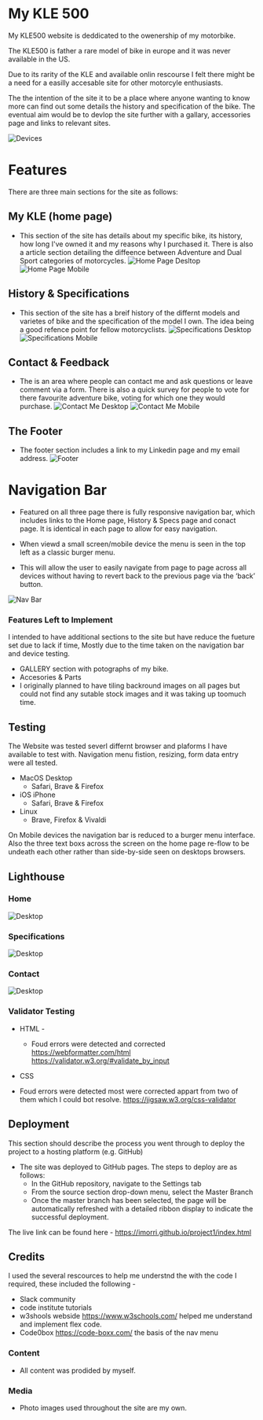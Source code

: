 # My KLE 500

My KLE500 website is deddicated to the owenership of my motorbike.

The KLE500 is father a rare model of bike in europe and it was never available in the US.

Due to its rarity of the KLE and available onlin rescourse I felt there might be a need for a easilly accesable site for other motorcyle enthusiasts.

The the intention of the site it to be a place where anyone wanting to know more can find out some details the history and specification of the bike. The eventual aim would be to devlop the site further with a gallary, accessories page and links to relevant sites.

![Devices](media/devices.png)

# Features 

There are three main sections for the site as follows:


## My KLE (home page)
- This section of the site has details about my specific bike, its history, how long I've owned it and my reasons why I purchased it.
There is also a article section detailing the diffeence between Adventure and Dual Sport categories of motorcycles.
![Home Page Desltop](media/home-dt.png)
![Home Page Mobile](media/home-md.png)

## History & Specifications
- This section of the site has a breif history of the differnt models and varietes of bike and the specification of the model I own.  The idea being a good refence point for fellow motorcyclists.
![Specifications Desktop](media/specs.dt.png)
![Specifications Mobile](media/specs.png)

## Contact & Feedback
- The is an area where people can contact me and ask questions or leave comment via a form.
There is also a quick survey for people to vote for there favourite adventure bike, voting for  which one they would purchase.
![Contact Me Desktop](media/contact-dt.png)
![Contact Me  Mobile](media/contact-mb.png)

## The Footer
  - The footer section includes a link to my Linkedin page and my email address.
![Footer](media/footer.png)

# Navigation Bar
- Featured on all three page there is fully responsive navigation bar,  which includes links to the Home page, History & Specs page and conact page. It is identical in each page to allow for easy navigation.
- When viewd a small screen/mobile device the menu is seen in the top left as a classic burger menu.

- This will allow the user to easily navigate from page to page across all devices without having to revert back to the previous page via the ‘back’ button. 

![Nav Bar](media/nav.png)



### Features Left to Implement
I intended to have additional sections to the site but have reduce the fueture set due to lack if time, Mostly due to the time taken on the navigation bar and device testing.

- GALLERY section with potographs of my bike. 
- Accesories & Parts 
- I originally planned to have tiling backround images on all pages but could not find any sutable stock images and it was taking up toomuch time.

## Testing 

The Website was tested severl differnt browser and plaforms I have available to test with. Navigation menu fistion, resizing, form data entry were all tested.

- MacOS Desktop 
	- Safari, Brave & Firefox
- iOS iPhone 
	- Safari, Brave & Firefox
- Linux 
	- Brave, Firefox & Vivaldi

On Mobile devices the navigation bar is reduced to a burger menu interface.  Also the three text boxs across the screen on the home page re-flow to be undeath each other rather than side-by-side seen on desktops browsers.


## Lighthouse

### Home

![Desktop](media/lighthouse-home.png)

### Specifications

![Desktop](media/lighthouse-specs.png)

### Contact

![Desktop](media/lighthouse-contact.png)


### Validator Testing 

- HTML - 
  - Foud errors were detected and corrected
https://webformatter.com/html
https://validator.w3.org/#validate_by_input

- CSS
- Foud errors were detected most were corrected appart from two of them which I could bot resolve.
https://jigsaw.w3.org/css-validator

## Deployment

This section should describe the process you went through to deploy the project to a hosting platform (e.g. GitHub) 

- The site was deployed to GitHub pages. The steps to deploy are as follows: 
  - In the GitHub repository, navigate to the Settings tab 
  - From the source section drop-down menu, select the Master Branch
  - Once the master branch has been selected, the page will be automatically refreshed with a detailed ribbon display to indicate the successful deployment. 

The live link can be found here - https://imorri.github.io/project1/index.html

## Credits
I used the several rescources to help me understnd the with the code I required, these included the following -

- Slack community
- code institute tutorials
- w3shools webside https://www.w3schools.com/ helped me understand and implement flex code.
- Code0box https://code-boxx.com/ the basis of the nav menu

### Content 
- All content was prodided by myself.

### Media
- Photo images used throughout the site are my own.
